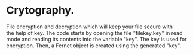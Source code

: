 # Crytography.
File encryption and decryption which will keep your file secure with the help of key. The code starts by opening the file "filekey.key" in read mode and reading its contents into the variable "key". The key is used for encryption. Then, a Fernet object is created using the generated "key".
